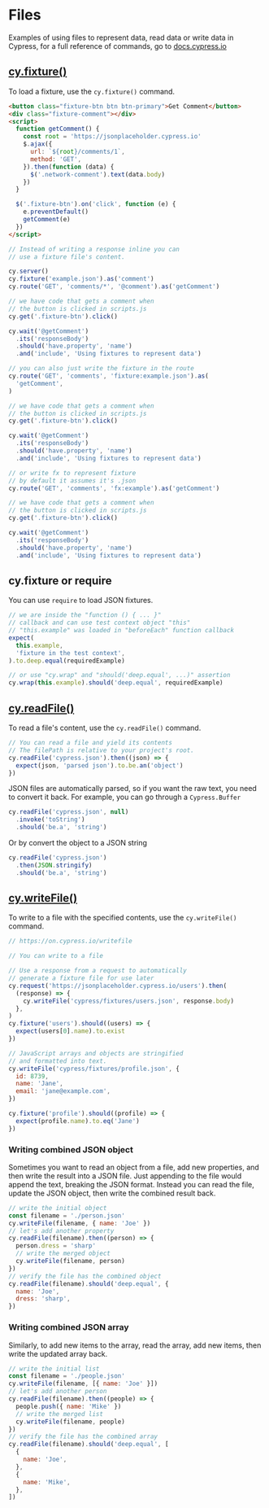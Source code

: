 # Files

Examples of using files to represent data, read data or write data in Cypress, for a full reference of commands, go to [docs.cypress.io](https://on.cypress.io/api)

## [cy.fixture()](https://on.cypress.io/fixture)

To load a fixture, use the `cy.fixture()` command.

<!-- fiddle cy.fixture() - load a fixture -->

```html
<button class="fixture-btn btn btn-primary">Get Comment</button>
<div class="fixture-comment"></div>
<script>
  function getComment() {
    const root = 'https://jsonplaceholder.cypress.io'
    $.ajax({
      url: `${root}/comments/1`,
      method: 'GET',
    }).then(function (data) {
      $('.network-comment').text(data.body)
    })
  }

  $('.fixture-btn').on('click', function (e) {
    e.preventDefault()
    getComment(e)
  })
</script>
```

```js
// Instead of writing a response inline you can
// use a fixture file's content.

cy.server()
cy.fixture('example.json').as('comment')
cy.route('GET', 'comments/*', '@comment').as('getComment')

// we have code that gets a comment when
// the button is clicked in scripts.js
cy.get('.fixture-btn').click()

cy.wait('@getComment')
  .its('responseBody')
  .should('have.property', 'name')
  .and('include', 'Using fixtures to represent data')

// you can also just write the fixture in the route
cy.route('GET', 'comments', 'fixture:example.json').as(
  'getComment',
)

// we have code that gets a comment when
// the button is clicked in scripts.js
cy.get('.fixture-btn').click()

cy.wait('@getComment')
  .its('responseBody')
  .should('have.property', 'name')
  .and('include', 'Using fixtures to represent data')

// or write fx to represent fixture
// by default it assumes it's .json
cy.route('GET', 'comments', 'fx:example').as('getComment')

// we have code that gets a comment when
// the button is clicked in scripts.js
cy.get('.fixture-btn').click()

cy.wait('@getComment')
  .its('responseBody')
  .should('have.property', 'name')
  .and('include', 'Using fixtures to represent data')
```

<!-- fiddle-end -->

## cy.fixture or require

You can use `require` to load JSON fixtures.

<!-- could not make this test work yet -->
<!-- fiddle.skip cy.fixture() or require - load a fixture -->

```js
// we are inside the "function () { ... }"
// callback and can use test context object "this"
// "this.example" was loaded in "beforeEach" function callback
expect(
  this.example,
  'fixture in the test context',
).to.deep.equal(requiredExample)

// or use "cy.wrap" and "should('deep.equal', ...)" assertion
cy.wrap(this.example).should('deep.equal', requiredExample)
```

<!-- fiddle-end -->

## [cy.readFile()](https://on.cypress.io/readfile)

To read a file's content, use the `cy.readFile()` command.

<!-- fiddle cy.readFile() - read file contents -->

```js
// You can read a file and yield its contents
// The filePath is relative to your project's root.
cy.readFile('cypress.json').then((json) => {
  expect(json, 'parsed json').to.be.an('object')
})
```

JSON files are automatically parsed, so if you want the raw text, you need to convert it back. For example, you can go through a `Cypress.Buffer`

```js
cy.readFile('cypress.json', null)
  .invoke('toString')
  .should('be.a', 'string')
```

Or by convert the object to a JSON string

```js
cy.readFile('cypress.json')
  .then(JSON.stringify)
  .should('be.a', 'string')
```

<!-- fiddle-end -->

## [cy.writeFile()](https://on.cypress.io/writefile)

To write to a file with the specified contents, use the `cy.writeFile()` command.

<!-- fiddle cy.writeFile() - write to a file -->

```js
// https://on.cypress.io/writefile

// You can write to a file

// Use a response from a request to automatically
// generate a fixture file for use later
cy.request('https://jsonplaceholder.cypress.io/users').then(
  (response) => {
    cy.writeFile('cypress/fixtures/users.json', response.body)
  },
)
cy.fixture('users').should((users) => {
  expect(users[0].name).to.exist
})

// JavaScript arrays and objects are stringified
// and formatted into text.
cy.writeFile('cypress/fixtures/profile.json', {
  id: 8739,
  name: 'Jane',
  email: 'jane@example.com',
})

cy.fixture('profile').should((profile) => {
  expect(profile.name).to.eq('Jane')
})
```

<!-- fiddle-end -->

### Writing combined JSON object

Sometimes you want to read an object from a file, add new properties, and then write the result into a JSON file. Just appending to the file would append the text, breaking the JSON format. Instead you can read the file, update the JSON object, then write the combined result back.

<!-- fiddle cy.writeFile() - write combined JSON object -->

```js
// write the initial object
const filename = './person.json'
cy.writeFile(filename, { name: 'Joe' })
// let's add another property
cy.readFile(filename).then((person) => {
  person.dress = 'sharp'
  // write the merged object
  cy.writeFile(filename, person)
})
// verify the file has the combined object
cy.readFile(filename).should('deep.equal', {
  name: 'Joe',
  dress: 'sharp',
})
```

<!-- fiddle-end -->

### Writing combined JSON array

Similarly, to add new items to the array, read the array, add new items, then write the updated array back.

<!-- fiddle cy.writeFile() - write combined JSON array -->

```js
// write the initial list
const filename = './people.json'
cy.writeFile(filename, [{ name: 'Joe' }])
// let's add another person
cy.readFile(filename).then((people) => {
  people.push({ name: 'Mike' })
  // write the merged list
  cy.writeFile(filename, people)
})
// verify the file has the combined array
cy.readFile(filename).should('deep.equal', [
  {
    name: 'Joe',
  },
  {
    name: 'Mike',
  },
])
```

<!-- fiddle-end -->
